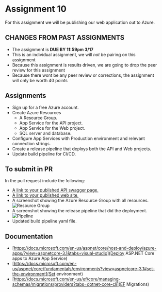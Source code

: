 # Assignment **10**

For this assignment we will be publishing our web application out to Azure.

## CHANGES FROM PAST ASSIGNMENTS
- The assignment is **DUE BY 11:59pm 3/17**
- This is an individual assignment, we will *not* be pairing on this assignment
- Because this assignment is results driven, we are going to drop the peer review for this assignment
- Because there wont be any peer review or corrections, the assignment will only be worth 40 points

## Assignments
- Sign up for a free Azure account.
- Create Azure Resources
  - A Resource Group.
  - App Service for the API project.
  - App Service for the Web project.
  - SQL server and database.
- Configure App Services with Production environment and relevant connection strings.
- Create a release pipeline that deploys both the API and Web projects.
- Update build pipeline for CI/CD.

## To submit in PR
In the pull request include the following:
- [A link to your published API swagger page.](https://apimmwoodfo.azurewebsites.net/swagger/index.html)
- [A link to your published web site.](https://webmmwoodfo.azurewebsites.net/Gifts)
- A screenshot showing the Azure Resource Group with all resources.
![Resource Group](https://raw.githubusercontent.com/mmwoodfo/EWU-CSCD379-2020-Winter/Assignment10-mmwoodfo/resourcegroup.JPG)
- A screenshot showing the release pipeline that did the deployment.
![Pipeline](https://raw.githubusercontent.com/mmwoodfo/EWU-CSCD379-2020-Winter/Assignment10-mmwoodfo/Release.JPG)
- Updated build pipeline yaml file.

## Documentation 
- [https://docs.microsoft.com/en-us/aspnet/core/host-and-deploy/azure-apps/?view=aspnetcore-3.1&tabs=visual-studio](Deploy ASP.NET Core apps to Azure App Service)
- [https://docs.microsoft.com/en-us/aspnet/core/fundamentals/environments?view=aspnetcore-3.1#set-the-environment](Set environment)
- [https://docs.microsoft.com/en-us/ef/core/managing-schemas/migrations/providers?tabs=dotnet-core-cli](EF Migrations)
